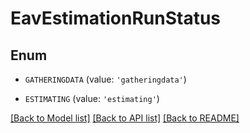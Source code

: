 # EavEstimationRunStatus


## Enum

* `GATHERINGDATA` (value: `'gatheringdata'`)

* `ESTIMATING` (value: `'estimating'`)

[[Back to Model list]](../README.md#documentation-for-models) [[Back to API list]](../README.md#documentation-for-api-endpoints) [[Back to README]](../README.md)


